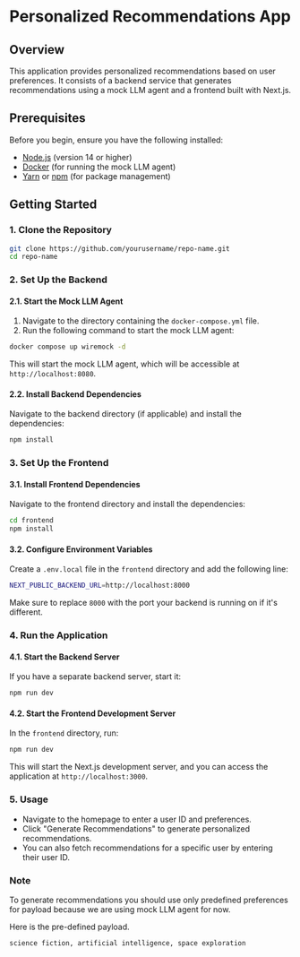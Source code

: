 # Personalized Recommendations App

## Overview

This application provides personalized recommendations based on user preferences. It consists of a backend service that generates recommendations using a mock LLM agent and a frontend built with Next.js.

## Prerequisites

Before you begin, ensure you have the following installed:

- [Node.js](https://nodejs.org/) (version 14 or higher)
- [Docker](https://www.docker.com/) (for running the mock LLM agent)
- [Yarn](https://yarnpkg.com/) or [npm](https://www.npmjs.com/) (for package management)

## Getting Started

### 1. Clone the Repository

```bash
git clone https://github.com/yourusername/repo-name.git
cd repo-name
```

### 2. Set Up the Backend

#### 2.1. Start the Mock LLM Agent

1. Navigate to the directory containing the `docker-compose.yml` file.
2. Run the following command to start the mock LLM agent:
```bash
docker compose up wiremock -d
```
This will start the mock LLM agent, which will be accessible at `http://localhost:8080`.

#### 2.2. Install Backend Dependencies

Navigate to the backend directory (if applicable) and install the dependencies:
```bash
npm install
```

### 3. Set Up the Frontend

#### 3.1. Install Frontend Dependencies

Navigate to the frontend directory and install the dependencies:
```bash
cd frontend
npm install
```

#### 3.2. Configure Environment Variables

Create a `.env.local` file in the `frontend` directory and add the following line:
```bash
NEXT_PUBLIC_BACKEND_URL=http://localhost:8000
```

Make sure to replace `8000` with the port your backend is running on if it's different.

### 4. Run the Application

#### 4.1. Start the Backend Server

If you have a separate backend server, start it:
```bash
npm run dev
```

#### 4.2. Start the Frontend Development Server

In the `frontend` directory, run:
```bash
npm run dev
```
This will start the Next.js development server, and you can access the application at `http://localhost:3000`.

### 5. Usage

- Navigate to the homepage to enter a user ID and preferences.
- Click "Generate Recommendations" to generate personalized recommendations.
- You can also fetch recommendations for a specific user by entering their user ID.


### Note

To generate recommendations you should use only predefined preferences for payload because we are using mock LLM agent for now.

Here is the pre-defined payload.
```bash
science fiction, artificial intelligence, space exploration
```